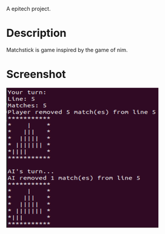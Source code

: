 A epitech project.

# Description
Matchstick is game inspired by the game of nim.

# Screenshot
![Screenshot](/screen.png "Screenshot")